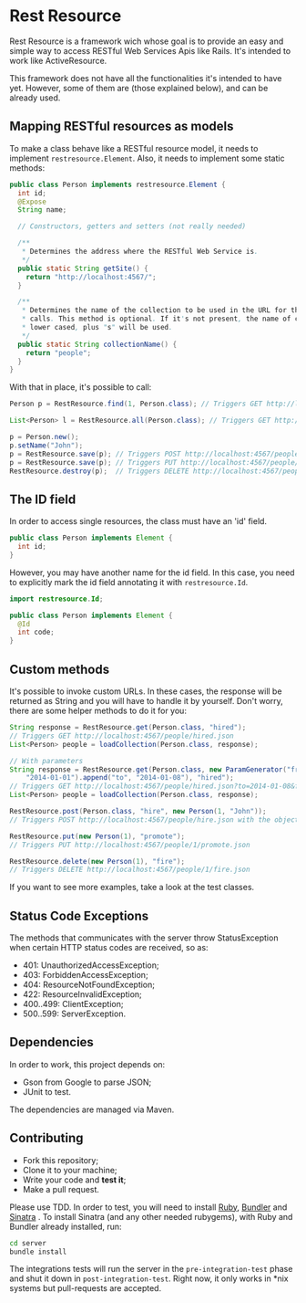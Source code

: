 # Rest Resource

Rest Resource is a framework wich whose goal is to provide an easy and simple
way to access RESTful Web Services Apis like Rails. It's intended to work like
ActiveResource.

This framework does not have all the functionalities it's intended to have yet.
However, some of them are (those explained below), and can be already used.

## Mapping RESTful resources as models

To make a class behave like a RESTful resource model, it needs to implement
`restresource.Element`. Also, it needs to implement some static methods:

```java
public class Person implements restresource.Element {
  int id;
  @Expose
  String name;

  // Constructors, getters and setters (not really needed)

  /**
   * Determines the address where the RESTful Web Service is.
   */
  public static String getSite() {
    return "http://localhost:4567/";
  }

  /**
   * Determines the name of the collection to be used in the URL for the
   * calls. This method is optional. If it's not present, the name of class,
   * lower cased, plus "s" will be used.
   */
  public static String collectionName() {
    return "people";
  }
}
```

With that in place, it's possible to call:

```java
Person p = RestResource.find(1, Person.class); // Triggers GET http://localhost:4567/people/1.json

List<Person> l = RestResource.all(Person.class); // Triggers GET http://localhost:4567/people.json

p = Person.new();
p.setName("John");
p = RestResource.save(p); // Triggers POST http://localhost:4567/people.json
p = RestResource.save(p); // Triggers PUT http://localhost:4567/people/:ID.json
RestResource.destroy(p);  // Triggers DELETE http://localhost:4567/people/:ID.json
```

## The ID field

In order to access single resources, the class must have an 'id' field.

```java
public class Person implements Element {
  int id;
}
```

However, you may have another name for the id field. In this case, you need to
explicitly mark the id field annotating it with `restresource.Id`.

```java
import restresource.Id;

public class Person implements Element {
  @Id
  int code;
}
```

## Custom methods

It's possible to invoke custom URLs. In these cases, the response will
be returned as String and you will have to handle it by yourself. Don't worry,
there are some helper methods to do it for you:

```java
String response = RestResource.get(Person.class, "hired");
// Triggers GET http://localhost:4567/people/hired.json
List<Person> people = loadCollection(Person.class, response);

// With parameters
String response = RestResource.get(Person.class, new ParamGenerator("from",
    "2014-01-01").append("to", "2014-01-08"), "hired");
// Triggers GET http://localhost:4567/people/hired.json?to=2014-01-08&from=2014-01-01
List<Person> people = loadCollection(Person.class, response);

RestResource.post(Person.class, "hire", new Person(1, "John"));
// Triggers POST http://localhost:4567/people/hire.json with the object in the body as JSON

RestResource.put(new Person(1), "promote");
// Triggers PUT http://localhost:4567/people/1/promote.json

RestResource.delete(new Person(1), "fire");
// Triggers DELETE http://localhost:4567/people/1/fire.json
```

If you want to see more examples, take a look at the test classes.

## Status Code Exceptions

The methods that communicates with the server throw StatusException when certain
HTTP status codes are received, so as:

* 401: UnauthorizedAccessException;
* 403: ForbiddenAccessException;
* 404: ResourceNotFoundException;
* 422: ResourceInvalidException;
* 400..499: ClientException;
* 500..599: ServerException.

## Dependencies

In order to work, this project depends on:

* Gson from Google to parse JSON;
* JUnit to test.

The dependencies are managed via Maven.

## Contributing

* Fork this repository;
* Clone it to your machine;
* Write your code and **test it**;
* Make a pull request.

Please use TDD. In order to test, you will need to install [Ruby][1], [Bundler][2]
and [Sinatra][3] . To install Sinatra (and any other needed rubygems),
with Ruby and Bundler already installed, run:

```sh
cd server
bundle install
```

The integrations tests will run the server in the `pre-integration-test` phase
and shut it down in `post-integration-test`. Right now, it only works in *nix
systems but pull-requests are accepted.

[1]: https://www.ruby-lang.org
[2]: http://bundler.io/
[3]: http://www.sinatrarb.com/
